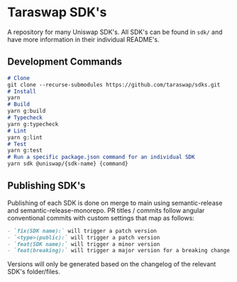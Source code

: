 # Taraswap SDK's

A repository for many Uniswap SDK's. All SDK's can be found in `sdk/` and have more information in their individual README's.

## Development Commands

```markdown
# Clone
git clone --recurse-submodules https://github.com/taraswap/sdks.git
# Install
yarn
# Build
yarn g:build
# Typecheck
yarn g:typecheck
# Lint
yarn g:lint
# Test
yarn g:test
# Run a specific package.json command for an individual SDK
yarn sdk @uniswap/{sdk-name} {command}
```

## Publishing SDK's

Publishing of each SDK is done on merge to main using semantic-release and semantic-release-monorepo. PR titles / commits follow angular conventional commits with custom settings that map as follows:

```markdown
- `fix(SDK name):` will trigger a patch version
- `<type>(public):` will trigger a patch version
- `feat(SDK name):` will trigger a minor version
- `feat(breaking):` will trigger a major version for a breaking change
```

Versions will only be generated based on the changelog of the relevant SDK's folder/files.
